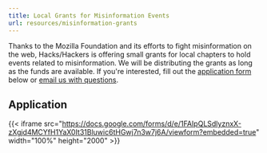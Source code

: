 ```yaml
---
title: Local Grants for Misinformation Events
url: resources/misinformation-grants
---
```


Thanks to the Mozilla Foundation and its efforts to fight misinformation on the web, Hacks/Hackers is offering small grants for local chapters to hold events related to misinformation. We will be distributing the grants as long as the funds are available. If you're interested, fill out the [application form](https://docs.google.com/forms/d/e/1FAIpQLSdlyznxX-zXgjd4MCYfH1YaX0It31Bluwic6tHGwj7n3w7j6A/viewform?usp=sf_link) below or [email us with questions](mailto:samanthasunne@gmail.com).

## Application

{{< iframe src="https://docs.google.com/forms/d/e/1FAIpQLSdlyznxX-zXgjd4MCYfH1YaX0It31Bluwic6tHGwj7n3w7j6A/viewform?embedded=true" width="100%" height="2000" >}}
